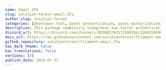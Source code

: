 ```yaml
---
name: Email 2FA
slug: solution-forest-email-2fa
author_slug: solution-forest
categories: [developer-tool, panel-authentication, panel-authorization]
description: This package seamlessly integrates two-factor authentication (2FA) into your application using email verification codes. Enhance the security of your user accounts and protect sensitive data.
discord_url: https://discord.com/channels/883083792112300104/1268254998953853029
docs_url: https://raw.githubusercontent.com/solutionforest/filament-email-2fa/main/README.md
github_repository: solutionforest/filament-email-2fa
has_dark_theme: false
has_translations: false
versions: [3]
publish_date: 2024-07-31
---
```

